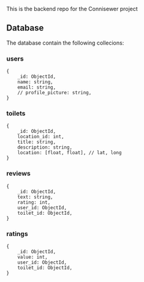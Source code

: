 This is the backend repo for the Connisewer project 

## Database

The database contain the following collecions:

### users

```
{
    _id: ObjectId,
    name: string,
    email: string,
    // profile_picture: string,
}
```

### toilets

```
{
    _id: ObjectId,
    location_id: int,
    title: string,
    description: string,
    location: [float, float], // lat, long
}
```

### reviews

```
{
    _id: ObjectId,
    text: string,
    rating: int,
    user_id: ObjectId,
    toilet_id: ObjectId,
}
```

### ratings

```
{
    _id: ObjectId,
    value: int,
    user_id: ObjectId,
    toilet_id: ObjectId,
}
```
